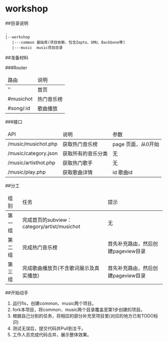 workshop
============

##目录说明

    .
    |--workshop
       |---common 基础库(项目依赖，包含Zepto、GMU、Backbone等)
       |---music  music项目目录

##准备材料

###Router
<table>
    <thead>
        <tr>
            <td>路由</td>
            <td>说明</td>
        </tr>
    </thead>
    <tbody>
        <tr>
            <td>''</td>
            <td>首页</td>
        </tr>
        <tr>
            <td>#musichot</td>
            <td>热门音乐榜</td>
        </tr>
        <tr>
            <td>#song/:id</td>
            <td>歌曲播放</td>
        </tr>
    </tbody>
</table>

###接口
<table>
    <thead>
        <tr>
            <td>API</td>
            <td>说明</td>
            <td>参数</td>
        </tr>
    </thead>
    <tbody>
        <tr>
            <td>/music/musichot.php</td>
            <td>获取热门音乐榜</td>
            <td>page 页面，从0开始</td>
        </tr>
        <tr>
            <td>/music/category.json</td>
            <td>获取所有的音乐分类</td>
            <td>无</td>
        </tr>
        <tr>
            <td>/music/artisthot.php</td>
            <td>获取热门歌手</td>
            <td>无</td>
        </tr>
        <tr>
            <td>/music/play.php</td>
            <td>获取歌曲详情</td>
            <td>id 歌曲id</td>
        </tr>
    </tbody>
</table>

##分工
<table>
    <thead>
        <tr>
            <td>组别</td>
            <td>任务</td>
            <td>提示</td>
        </tr>
    </thead>
    <tbody>
        <tr>
            <td>第一组</td>
            <td>完成首页的subview：category/artist/musichot</td>
            <td>无</td>
        </tr>
        <tr>
            <td>第二组</td>
            <td>完成热门音乐榜</td>
            <td>首先补充路由，然后创建pageview目录</td>
        </tr>
        <tr>
            <td>第三组</td>
            <td>完成歌曲播放页(不含歌词展示及真实播放)</td>
            <td>首先补充路由，然后创建pageview目录</td>
        </tr>
    </tbody>
</table>


##开始动手
1. 运行fis，创建common、music两个项目。
2. fork本项目，将common、music两个目录覆盖至第1步创建的项目。
3. 根据自己分到的任务，将相应的部分补充至项目里(对应的地方已有TODO标识)
4. 测试无误后，提交代码并Pull到主干。
5. 工作人员完成代码合并，展示整体效果。